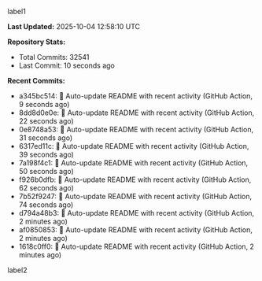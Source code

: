 
label1 
<!-- ACTIVITY_START -->
**Last Updated:** 2025-10-04 12:58:10 UTC

**Repository Stats:**
- Total Commits: 32541
- Last Commit: 10 seconds ago

**Recent Commits:**
- a345bc514: 🤖 Auto-update README with recent activity (GitHub Action, 9 seconds ago)
- 8dd8d0e0e: 🤖 Auto-update README with recent activity (GitHub Action, 22 seconds ago)
- 0e8748a53: 🤖 Auto-update README with recent activity (GitHub Action, 31 seconds ago)
- 6317ed11c: 🤖 Auto-update README with recent activity (GitHub Action, 39 seconds ago)
- 7a198f4c1: 🤖 Auto-update README with recent activity (GitHub Action, 50 seconds ago)
- f926b0dfb: 🤖 Auto-update README with recent activity (GitHub Action, 62 seconds ago)
- 7b52f9247: 🤖 Auto-update README with recent activity (GitHub Action, 74 seconds ago)
- d794a48b3: 🤖 Auto-update README with recent activity (GitHub Action, 2 minutes ago)
- af0850853: 🤖 Auto-update README with recent activity (GitHub Action, 2 minutes ago)
- 1618c0ff0: 🤖 Auto-update README with recent activity (GitHub Action, 2 minutes ago)
<!-- ACTIVITY_END -->

label2
